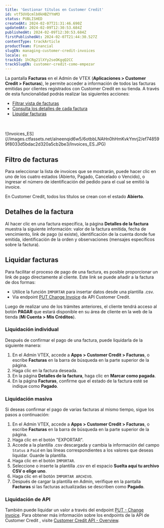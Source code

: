 ```yaml
---
title: 'Gestionar títulos en Customer Credit'
id: vtf5UVQcmlb0kHBZYYmM3
status: PUBLISHED
createdAt: 2024-02-07T21:31:46.690Z
updatedAt: 2024-02-09T12:30:53.684Z
publishedAt: 2024-02-09T12:30:53.684Z
firstPublishedAt: 2024-02-07T21:44:30.527Z
contentType: trackArticle
productTeam: Financial
slugEN: managing-customer-credit-invoices
locale: es
trackId: 1hCRg21lXYy2seOKgqQ2CC
trackSlugEN: customer-credit-como-empezar
---
```


La pantalla __Facturas__ en el Admin de VTEX (__Aplicaciones > Customer Credit > Facturas__), le permite acceder a información de todos las facturas emitidas por clientes registrados con Customer Credit en su tienda. A través de esta funcionalidad podrás realizar las siguientes acciones:

- [Filtrar vista de facturas](#filtro-de-facturas) 
- [Consulta los detalles de cada factura](#detalhes-de-la-factura)
- [Liquidar facturas](#liquidar-facturas)
<br>
<br>
![Invoices_ES](//images.ctfassets.net/alneenqid6w5/6otbbLNAHn0hHmKvkYmrj2/ef748599f8033d5bdac2d320a5cb2be3/Invoices_ES.JPG)

## Filtro de facturas

Para seleccionar la lista de invoices que se mostrarán, puede hacer clic en uno de los cuatro estados (Abierto, Pagado, Cancelado o Vencido), o ingresar el número de identificación del pedido para el cual se emitió la invoice.

<div class="alert alert-warning">
En Customer Credit, todos los títulos se crean con el estado <b>Abierto</b>.
</div>

## Detalhes de la factura

Al hacer clic en una factura específica, la página __Detalles de la factura__ muestra la siguiente información: valor de la factura emitida, fecha de vencimiento, link de pago (si existe), identificación de la cuenta donde fue emitida, identificación de la orden y observaciones (mensajes específicos sobre la factura).

## Liquidar facturas

Para facilitar el proceso de pago de una factura, es posible proporcionar un link de pago directamente al cliente. Este link se puede añadir a la factura de dos formas:

- Utilice la función `IMPORTAR` para insertar datos desde una plantilla .csv.
- Via endpoint [PUT Change Invoice](https://developers.vtex.com/docs/api-reference/customer-credit-api#put-/api/creditcontrol/accounts/-creditAccountId-/invoices/-invoiceId-) da API Customer Credit.

<div class="alert alert-info">
Luego de realizar uno de los trámites anteriores, el cliente tendrá acceso al botón <b>PAGAR</b> que estará disponible en su área de cliente en la web de la tienda (<b>Mi Cuenta > Mis Créditos</b >).
</div>

### Liquidación individual

Después de confirmar el pago de una factura, puede liquidarla de la siguiente manera:

1. En el Admin VTEX, accede a __Apps > Customer Credit > Facturas__, o escribe __Facturas__ en la barra de búsqueda en la parte superior de la página.
2. Haga clic en la factura deseada.
3. En la página __Detalles de la factura__, haga clic en __Marcar como pagada__.
4. En la página __Facturas__, confirme que el estado de la factura esté se indique como __Pagado__.

### Liquidación masiva

Si deseas confirmar el pago de varias facturas al mismo tiempo, sigue los pasos a continuación:

1. En el Admin VTEX, accede a __Apps > Customer Credit > Facturas__, o escribe __Facturas__ en la barra de búsqueda en la parte superior de la página.
2. Haga clic en el botón "EXPORTAR".
3. Accede a la plantilla .csv descargada y cambia la información del campo `Status` a `Paid` en las líneas correspondientes a los valores que deseas liquidar. Guarde la plantilla. 
4. Haga clic en el botón `IMPORTAR`.
5. Seleccione o inserte la plantilla .csv en el espacio __Suelta aquí tu archivo CSV o elige uno__.
6. Haga clic en el botón `IMPORTAR ARCHIVO`.
7. Después de cargar la plantilla en Admin, verifique en la pantalla __Facturas__ si las facturas actualizadas se describen como __Pagado__. 

### Liquidación de API

También puede liquidar un valor a través del endpoint [PUT - Change invoice](https://developers.vtex.com/docs/api-reference/customer-credit-api#put-/api/creditcontrol/accounts/-creditAccountId-/invoices/-invoiceId-). Para obtener más información sobre los endpoints de la API de Customer Credit , visite [Customer Credit API - Overview](https://developers.vtex.com/docs/api-reference/customer-credit-api#overview).

